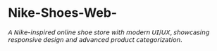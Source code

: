 # Nike-Shoes-Web-
𝘈 𝘕𝘪𝘬𝘦-𝘪𝘯𝘴𝘱𝘪𝘳𝘦𝘥 𝘰𝘯𝘭𝘪𝘯𝘦 𝘴𝘩𝘰𝘦 𝘴𝘵𝘰𝘳𝘦 𝘸𝘪𝘵𝘩 𝘮𝘰𝘥𝘦𝘳𝘯 𝘜𝘐/𝘜𝘟, 𝘴𝘩𝘰𝘸𝘤𝘢𝘴𝘪𝘯𝘨 𝘳𝘦𝘴𝘱𝘰𝘯𝘴𝘪𝘷𝘦 𝘥𝘦𝘴𝘪𝘨𝘯 𝘢𝘯𝘥 𝘢𝘥𝘷𝘢𝘯𝘤𝘦𝘥 𝘱𝘳𝘰𝘥𝘶𝘤𝘵 𝘤𝘢𝘵𝘦𝘨𝘰𝘳𝘪𝘻𝘢𝘵𝘪𝘰𝘯.
